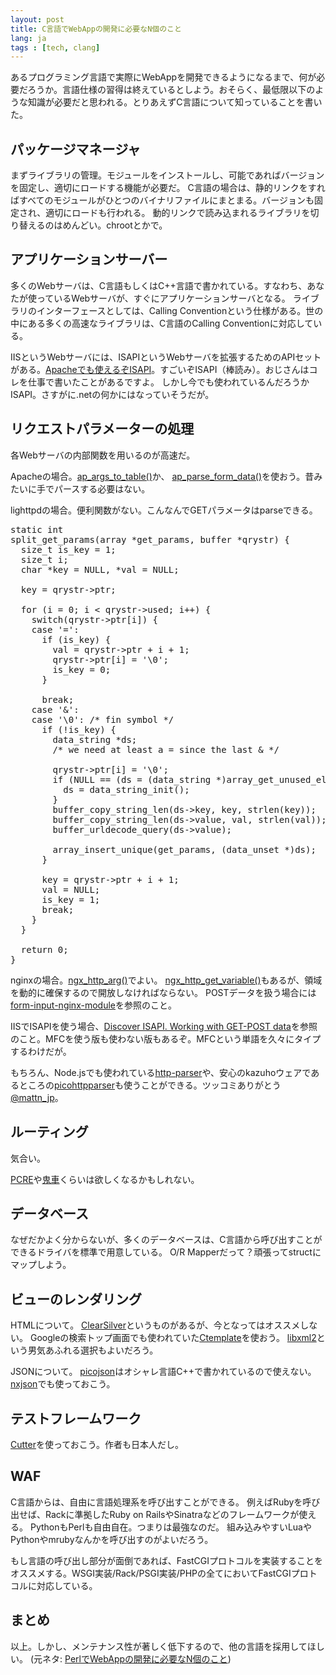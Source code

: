 ```yaml
---
layout: post
title: C言語でWebAppの開発に必要なN個のこと
lang: ja
tags : [tech, clang]
---
```


あるプログラミング言語で実際にWebAppを開発できるようになるまで、何が必要だろうか。言語仕様の習得は終えているとしよう。おそらく、最低限以下のような知識が必要だと思われる。とりあえずC言語について知っていることを書いた。

## パッケージマネージャ

まずライブラリの管理。モジュールをインストールし、可能であればバージョンを固定し、適切にロードする機能が必要だ。
C言語の場合は、静的リンクをすればすべてのモジュールがひとつのバイナリファイルにまとまる。バージョンも固定され、適切にロードも行われる。
動的リンクで読み込まれるライブラリを切り替えるのはめんどい。chrootとかで。

## アプリケーションサーバー

多くのWebサーバは、C言語もしくはC++言語で書かれている。すなわち、あなたが使っているWebサーバが、すぐにアプリケーションサーバとなる。
ライブラリのインターフェースとしては、Calling Conventionという仕様がある。世の中にある多くの高速なライブラリは、C言語のCalling Conventionに対応している。

IISというWebサーバには、ISAPIというWebサーバを拡張するためのAPIセットがある。[Apacheでも使えるぞISAPI](http://httpd.apache.org/docs/2.2/mod/mod_isapi.html)。すごいぞISAPI（棒読み）。おじさんはコレを仕事で書いたことがあるですよ。
しかし今でも使われているんだろうかISAPI。さすがに.netの何かにはなっていそうだが。

## リクエストパラメーターの処理

各Webサーバの内部関数を用いるのが高速だ。

Apacheの場合。[ap_args_to_table()](http://ci.apache.org/projects/httpd/trunk/doxygen/group__APACHE__CORE__SCRIPT.html#gaed25877b529623a4d8f99f819ba1b7bd)か、
[ap_parse_form_data()](http://ci.apache.org/projects/httpd/trunk/doxygen/group__APACHE__CORE__DAEMON.html#ga9d426b6382b49754d4f87c55f65af202)を使おう。昔みたいに手でパースする必要はない。

lighttpdの場合。便利関数がない。こんなんでGETパラメータはparseできる。

<pre class="prettyprint linenums lang-c">
static int
split_get_params(array *get_params, buffer *qrystr) {
  size_t is_key = 1;
  size_t i;
  char *key = NULL, *val = NULL;

  key = qrystr->ptr;

  for (i = 0; i < qrystr->used; i++) {
    switch(qrystr->ptr[i]) {
    case '=':
      if (is_key) {
        val = qrystr->ptr + i + 1;
        qrystr->ptr[i] = '\0';
        is_key = 0;
      }

      break;
    case '&':
    case '\0': /* fin symbol */
      if (!is_key) {
        data_string *ds;
        /* we need at least a = since the last & */

        qrystr->ptr[i] = '\0';
        if (NULL == (ds = (data_string *)array_get_unused_element(get_params, TYPE_STRING))) {
          ds = data_string_init();
        }
        buffer_copy_string_len(ds->key, key, strlen(key));
        buffer_copy_string_len(ds->value, val, strlen(val));
        buffer_urldecode_query(ds->value);

        array_insert_unique(get_params, (data_unset *)ds);
      }

      key = qrystr->ptr + i + 1;
      val = NULL;
      is_key = 1;
      break;
    }
  }

  return 0;
}
</pre>

nginxの場合。[ngx_http_arg()](http://lxr.evanmiller.org/http/ident?i=ngx_http_arg)でよい。
[ngx_http_get_variable()](http://lxr.evanmiller.org/http/ident?i=ngx_http_get_variable)もあるが、領域を動的に確保するので開放しなければならない。
POSTデータを扱う場合には[form-input-nginx-module](https://github.com/calio/form-input-nginx-module)を参照のこと。

IISでISAPIを使う場合、[Discover ISAPI. Working with GET-POST data](http://www.codeproject.com/Articles/2570/Discover-ISAPI-Working-with-GET-POST-data)を参照のこと。MFCを使う版も使わない版もあるぞ。MFCという単語を久々にタイプするわけだが。

もちろん、Node.jsでも使われている[http-parser](https://github.com/joyent/http-parser)や、安心のkazuhoウェアであるところの[picohttpparser](https://github.com/kazuho/picohttpparser)も使うことができる。ツッコミありがとう[@mattn_jp](https://twitter.com/mattn_jp/status/377406804613156864)。

## ルーティング

気合い。

[PCRE](http://www.pcre.org/)や[鬼車](http://www.geocities.jp/kosako3/oniguruma/index_ja.html)くらいは欲しくなるかもしれない。

## データベース

なぜだかよく分からないが、多くのデータベースは、C言語から呼び出すことができるドライバを標準で用意している。
O/R Mapperだって？頑張ってstructにマップしよう。

## ビューのレンダリング

HTMLについて。
[ClearSilver](http://www.clearsilver.net/)というものがあるが、今となってはオススメしない。
Googleの検索トップ画面でも使われていた[Ctemplate](http://google-ctemplate.googlecode.com/svn/trunk/doc/guide.html)を使おう。
[libxml2](http://www.xmlsoft.org/)という男気あふれる選択もよいだろう。

JSONについて。
[picojson](https://github.com/kazuho/picojson)はオシャレ言語C++で書かれているので使えない。
[nxjson](https://bitbucket.org/yarosla/nxjson/src)でも使っておこう。

## テストフレームワーク

[Cutter](http://cutter.sourceforge.net/)を使っておこう。作者も日本人だし。

## WAF

C言語からは、自由に言語処理系を呼び出すことができる。
例えばRubyを呼び出せば、Rackに準拠したRuby on RailsやSinatraなどのフレームワークが使える。
PythonもPerlも自由自在。つまりは最強なのだ。
組み込みやすいLuaやPythonやmrubyなんかを呼び出すのがよいだろう。

もし言語の呼び出し部分が面倒であれば、FastCGIプロトコルを実装することをオススメする。WSGI実装/Rack/PSGI実装/PHPの全てにおいてFastCGIプロトコルに対応している。

## まとめ

以上。しかし、メンテナンス性が著しく低下するので、他の言語を採用してほしい。
(元ネタ: [PerlでWebAppの開発に必要なN個のこと](http://d.hatena.ne.jp/gfx/20130909/1378741015))
